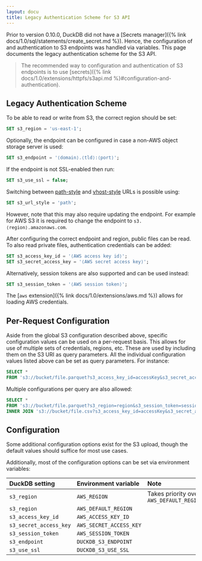 ```yaml
---
layout: docu
title: Legacy Authentication Scheme for S3 API
---
```


Prior to version 0.10.0, DuckDB did not have a [Secrets manager]({% link docs/1.0/sql/statements/create_secret.md %}). Hence, the configuration of and authentication to S3 endpoints was handled via variables. This page documents the legacy authentication scheme for the S3 API.

> The recommended way to configuration and authentication of S3 endpoints is to use [secrets]({% link docs/1.0/extensions/httpfs/s3api.md %}#configuration-and-authentication).

## Legacy Authentication Scheme

To be able to read or write from S3, the correct region should be set:

```sql
SET s3_region = 'us-east-1';
```

Optionally, the endpoint can be configured in case a non-AWS object storage server is used:

```sql
SET s3_endpoint = '⟨domain⟩.⟨tld⟩:⟨port⟩';
```

If the endpoint is not SSL-enabled then run:

```sql
SET s3_use_ssl = false;
```

Switching between [path-style](https://docs.aws.amazon.com/AmazonS3/latest/userguide/VirtualHosting.html#path-style-access) and [vhost-style](https://docs.aws.amazon.com/AmazonS3/latest/userguide/VirtualHosting.html#virtual-hosted-style-access) URLs is possible using:

```sql
SET s3_url_style = 'path';
```

However, note that this may also require updating the endpoint. For example for AWS S3 it is required to change the endpoint to `s3.⟨region⟩.amazonaws.com`.

After configuring the correct endpoint and region, public files can be read. To also read private files, authentication credentials can be added:

```sql
SET s3_access_key_id = '⟨AWS access key id⟩';
SET s3_secret_access_key = '⟨AWS secret access key⟩';
```

Alternatively, session tokens are also supported and can be used instead:

```sql
SET s3_session_token = '⟨AWS session token⟩';
```

The [`aws` extension]({% link docs/1.0/extensions/aws.md %}) allows for loading AWS credentials.

## Per-Request Configuration

Aside from the global S3 configuration described above, specific configuration values can be used on a per-request basis. This allows for use of multiple sets of credentials, regions, etc. These are used by including them on the S3 URI as query parameters. All the individual configuration values listed above can be set as query parameters. For instance:

```sql
SELECT *
FROM 's3://bucket/file.parquet?s3_access_key_id=accessKey&s3_secret_access_key=secretKey';
```

Multiple configurations per query are also allowed:

```sql
SELECT *
FROM 's3://bucket/file.parquet?s3_region=region&s3_session_token=session_token' t1
INNER JOIN 's3://bucket/file.csv?s3_access_key_id=accessKey&s3_secret_access_key=secretKey' t2;
```

## Configuration

Some additional configuration options exist for the S3 upload, though the default values should suffice for most use cases.

Additionally, most of the configuration options can be set via environment variables:


| DuckDB setting         | Environment variable    | Note                                     |
|:-----------------------|:------------------------|:-----------------------------------------|
| `s3_region`            | `AWS_REGION`            | Takes priority over `AWS_DEFAULT_REGION` |
| `s3_region`            | `AWS_DEFAULT_REGION`    |                                          |
| `s3_access_key_id`     | `AWS_ACCESS_KEY_ID`     |                                          |
| `s3_secret_access_key` | `AWS_SECRET_ACCESS_KEY` |                                          |
| `s3_session_token`     | `AWS_SESSION_TOKEN`     |                                          |
| `s3_endpoint`          | `DUCKDB_S3_ENDPOINT`    |                                          |
| `s3_use_ssl`           | `DUCKDB_S3_USE_SSL`     |                                          |
